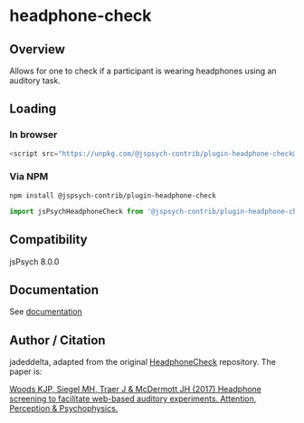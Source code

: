 # headphone-check

## Overview

Allows for one to check if a participant is wearing headphones using an auditory task.

## Loading

### In browser

```js
<script src="https://unpkg.com/@jspsych-contrib/plugin-headphone-check@1.0.0"></script>
```

### Via NPM

```
npm install @jspsych-contrib/plugin-headphone-check
```

```js
import jsPsychHeadphoneCheck from '@jspsych-contrib/plugin-headphone-check';
```

## Compatibility

jsPsych 8.0.0

## Documentation

See [documentation](https://github.com/jspsych/jspsych-contrib/blob/main/packages/plugin-headphone-check/docs/jspsych-headphone-check.md)

## Author / Citation

jadeddelta, adapted from the original [HeadphoneCheck](https://github.com/mcdermottLab/HeadphoneCheck) repository. The paper is:

[Woods KJP, Siegel MH, Traer J & McDermott JH (2017) Headphone screening to facilitate web-based auditory experiments. Attention, Perception & Psychophysics.](http://mcdermottlab.mit.edu/papers/Woods_etal_2017_headphone_screening.pdf)
